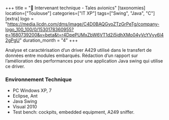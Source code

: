 +++
title = "🛬 Intervenant technique - Tales avionics"
[taxonomies]
location=["Toulouse"]
categories=["IT XP"]
tags=["Swing", "Java", "C"]
[extra]
logo = "https://media.licdn.com/dms/image/C4D0BAQGyoZTzGrPeTg/company-logo_100_100/0/1530178360955?e=1680739200&v=beta&t=r4DpePUMxZbW6VT1d2i5jdhXMo04yVcYVyy6l42gPgU"
duration_month = "4"
+++

Analyse et caractérisation d’un driver A429 utilisé dans le transfert de données entre modules embarqués. Rédaction d’un rapport sur l’amélioration des performances pour une application Java swing qui utilise ce driver.

<!-- more -->

### Environnement Technique

- PC Windows XP, 7
- Eclipse, Ant
- Java Swing
- Visual 2010
- Test bench: cockpits, embedded equipment, A249 sniffer.
